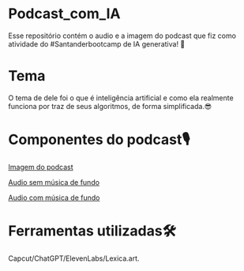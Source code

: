 # Podcast_com_IA

 Esse repositório contém o audio e a imagem do podcast que fiz como atividade do #Santanderbootcamp de IA generativa! 🤖
 

# Tema

O tema de dele foi o que é inteligência artificial e como ela realmente funciona por traz de seus algoritmos, de forma simplificada.😎

# Componentes do podcast🎙️

[Imagem do podcast](https://github.com/MPGoncalves29/Podcast_com_IA/blob/main/Capa%20do%20podcast.png)

[Audio sem música de fundo](https://github.com/MPGoncalves29/Podcast_com_IA/blob/main/output/Audio_sintetizado.mp3)

[Audio com música de fundo]()

# Ferramentas utilizadas🛠️

Capcut/ChatGPT/ElevenLabs/Lexica.art.
